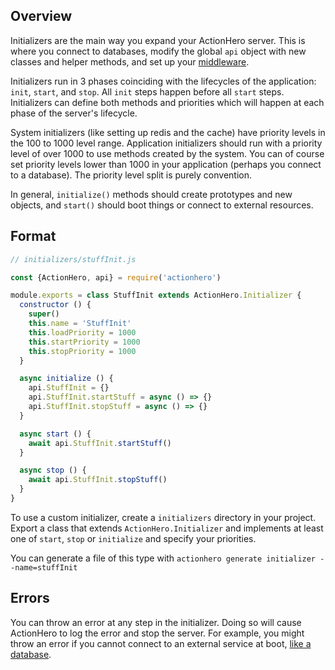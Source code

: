 ## Overview

Initializers are the main way you expand your ActionHero server.  This is where you connect to databases, modify the global `api` object with new classes and helper methods, and set up your [middleware](/docs/core/middleware).

Initializers run in 3 phases coinciding with the lifecycles of the application: `init`, `start`, and `stop`.  All `init` steps happen before all `start` steps.  Initializers can define both methods and priorities which will happen at each phase of the server's lifecycle.

System initializers (like setting up redis and the cache) have priority levels in the 100 to 1000 level range.  Application initializers should run with a priority level of over 1000 to use methods created by the system.  You can of course set priority levels lower than 1000 in your application (perhaps you connect to a database).  The priority level split is purely convention.

In general, `initialize()` methods should create prototypes and new objects, and `start()` should boot things or connect to external resources.

## Format

```js
// initializers/stuffInit.js

const {ActionHero, api} = require('actionhero')

module.exports = class StuffInit extends ActionHero.Initializer {
  constructor () {
    super()
    this.name = 'StuffInit'
    this.loadPriority = 1000
    this.startPriority = 1000
    this.stopPriority = 1000
  }

  async initialize () {
    api.StuffInit = {}
    api.StuffInit.startStuff = async () => {}
    api.StuffInit.stopStuff = async () => {}
  }

  async start () {
    await api.StuffInit.startStuff()
  }

  async stop () {
    await api.StuffInit.stopStuff()
  }
}
```

To use a custom initializer, create a `initializers` directory in your project. Export a class that extends `ActionHero.Initializer` and implements at least one of `start`, `stop` or `initialize` and specify your priorities.

You can generate a file of this type with `actionhero generate initializer --name=stuffInit`

## Errors

You can throw an error at any step in the initializer.  Doing so will cause ActionHero to log the error and stop the server.  For example, you might throw an error if you cannot connect to an external service at boot, [like a database](https://github.com/actionhero/ah-sequelize-plugin/blob/master/initializers/sequelize.js).